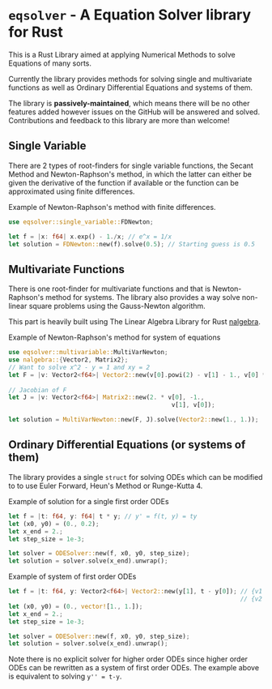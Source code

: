 # `eqsolver` - A Equation Solver library for Rust

This is a Rust Library aimed at applying Numerical Methods to solve Equations of many sorts.

Currently the library provides methods for solving single and multivariate functions as well as Ordinary Differential Equations and systems of them.

The library is **passively-maintained**, which means there will be no other features added however issues on the GitHub will be answered and solved.
Contributions and feedback to this library are more than welcome! 

## Single Variable

There are 2 types of root-finders for single variable functions, the Secant Method and Newton-Raphson's method, in which the latter can either be given the derivative of the function if available or the function can be approximated using finite differences.

Example of Newton-Raphson's method with finite differences.
```rust
use eqsolver::single_variable::FDNewton;

let f = |x: f64| x.exp() - 1./x; // e^x = 1/x
let solution = FDNewton::new(f).solve(0.5); // Starting guess is 0.5
```

## Multivariate Functions

There is one root-finder for multivariate functions and that is Newton-Raphson's method for systems. The library also provides a way solve non-linear square problems using the Gauss-Newton algorithm.

This part is heavily built using The Linear Algebra Library for Rust [nalgebra](https://nalgebra.org/).

Example of Newton-Raphson's method for system of equations
```rust 
use eqsolver::multivariable::MultiVarNewton;
use nalgebra::{Vector2, Matrix2};
// Want to solve x^2 - y = 1 and xy = 2
let F = |v: Vector2<f64>| Vector2::new(v[0].powi(2) - v[1] - 1., v[0] * v[1] - 2.);
 
// Jacobian of F
let J = |v: Vector2<f64>| Matrix2::new(2. * v[0], -1., 
                                             v[1], v[0]);

let solution = MultiVarNewton::new(F, J).solve(Vector2::new(1., 1.));
```

## Ordinary Differential Equations (or systems of them)
The library provides a single `struct` for solving ODEs which can be modified to to use Euler Forward, Heun's Method or Runge-Kutta 4.

Example of solution for a single first order ODEs
```rust
let f = |t: f64, y: f64| t * y; // y' = f(t, y) = ty
let (x0, y0) = (0., 0.2);
let x_end = 2.;
let step_size = 1e-3;

let solver = ODESolver::new(f, x0, y0, step_size);
let solution = solver.solve(x_end).unwrap();
```

Example of system of first order ODEs
```rust
let f = |t: f64, y: Vector2<f64>| Vector2::new(y[1], t - y[0]); // {v1 = y'  = y[1]
                                                                // {v2 = t-y = t-y[0]
let (x0, y0) = (0., vector![1., 1.]);
let x_end = 2.;
let step_size = 1e-3;

let solver = ODESolver::new(f, x0, y0, step_size);
let solution = solver.solve(x_end).unwrap();
```

Note there is no explicit solver for higher order ODEs since higher order ODEs can be rewritten as a system of first order ODEs.
The example above is equivalent to solving `y'' = t-y`.
